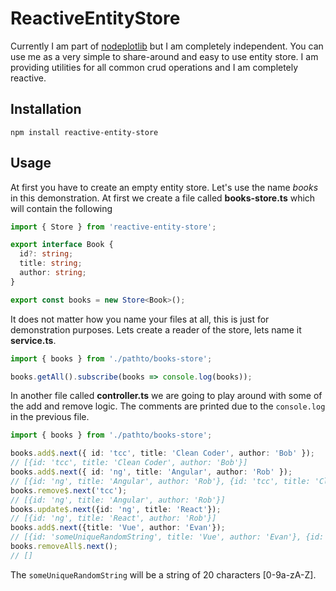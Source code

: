 # ReactiveEntityStore

Currently I am part of [nodeplotlib](https://github.com/ngfelixl/ndoeplotlib-nx) but I am
completely independent. You can use me as a very simple to share-around and
easy to use entity store. I am providing utilities for all common crud operations and
I am completely reactive.

## Installation

```shell
npm install reactive-entity-store
```

## Usage

At first you have to create an empty entity store. Let's use the name *books*
in this demonstration. At first we create a file called **books-store.ts**
which will contain the following

```ts
import { Store } from 'reactive-entity-store';

export interface Book {
  id?: string;
  title: string;
  author: string;
}

export const books = new Store<Book>();
```

It does not matter how you name your files at all, this is just for demonstration
purposes. Lets create a reader of the store, lets name it **service.ts**.

```ts
import { books } from './pathto/books-store';

books.getAll().subscribe(books => console.log(books));
```

In another file called **controller.ts** we are going to play
around with some of the add and remove logic. The comments are
printed due to the `console.log` in the previous file.

```ts
import { books } from './pathto/books-store';

books.add$.next({ id: 'tcc', title: 'Clean Coder', author: 'Bob' });
// [{id: 'tcc', title: 'Clean Coder', author: 'Bob'}]
books.add$.next({ id: 'ng', title: 'Angular', author: 'Rob' });
// [{id: 'ng', title: 'Angular', author: 'Rob'}, {id: 'tcc', title: 'Clean Coder', author: 'Bob'}]
books.remove$.next('tcc');
// [{id: 'ng', title: 'Angular', author: 'Rob'}]
books.update$.next({id: 'ng', title: 'React'});
// [{id: 'ng', title: 'React', author: 'Rob'}]
books.add$.next({title: 'Vue', author: 'Evan'});
// [{id: 'someUniqueRandomString', title: 'Vue', author: 'Evan'}, {id: 'ng', title: 'React', author: 'Rob}]
books.removeAll$.next();
// []
```

The `someUniqueRandomString` will be a string of 20 characters [0-9a-zA-Z].